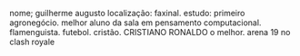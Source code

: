nome; guilherme augusto 
localização: faxinal.
estudo: primeiro agronegócio.
melhor aluno da sala em pensamento computacional.
flamenguista.
futebol.
cristão.
CRISTIANO RONALDO o melhor.
arena 19 no clash royale
